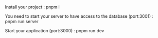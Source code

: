 Install your project :
pnpm i

You need to start your server to have access to the database (port:3001) :
pnpm run server

Start your application (port:3000) :
pnpm run dev